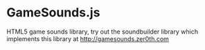 GameSounds.js
=============

HTML5 game sounds library, try out the soundbuilder library which implements this library at http://gamesounds.zer0th.com
